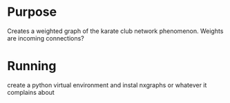 # Purpose
Creates a weighted graph of the karate club network phenomenon.  Weights are incoming connections?

# Running
create a python virtual environment and instal nxgraphs or whatever it complains about
